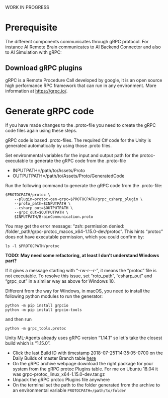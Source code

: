 WORK IN PROGRESS

# Prerequisite
The different components communicates through gRPC protocol. For instance AI Remote Brain communicates to AI Backend Connector and also to AI Simulation with gRPC:

## Download gRPC plugins
gRPC is a Remote Procedure Call developed by google, it is an open source high performance RPC framework that can run in any environment. More information at https://grpc.io/.

# Generate gRPC code
If you have made changes to the .proto-file you need to create the gRPC code files again using these steps.

gRPC code is based .proto-files. The required C# code for the Unity is generated automatically by using those .proto files.

Set environmental variables for the input and output path for the protoc-executable to generate the gRPC code from the .proto-file
- INPUTPATH=/path/to/Assets/Proto
- OUTPUTPATH=/path/to/Assets/Proto/GeneratedCode

Run the following command to generate the gRPC code from the .proto-file:
```
$PROTOCPATH/protoc \
    --plugin=protoc-gen-grpc=$PROTOCPATH/grpc_csharp_plugin \
    --proto_path=$INPUTPATH \
    --csharp_out=$OUTPUTPATH \
    --grpc_out=$OUTPUTPATH \
    $INPUTPATH/BrainCommunication.proto
```


You may get the error message: “zsh: permission denied: /folder_path/grpc-protoc_macos_x64-1.15.0-dev/protoc”. This hints “protoc” does not have executable permission, which you could confirm by:
```
ls -l $PROTOCPATH/protoc 
```

**TODO: May need some refactoring, at least I don't understand Windows part?**

If it gives a message starting with “-rw-r--r-”, it means the “protoc” file is not executable. To resolve this issue, set “roto_path”, “csharp_out” and “grpc_out” in a similar way as above for Windows 10.

Different from the way for Windows, in macOS, you need to install the following python modules to run the generator:
```
python -m pip install grpcio
python -m pip install grpcio-tools
```
and then run
```
python -m grpc_tools.protoc
```


Unity ML-Agents already uses gRPC version “1.14.1” so let's take the closest build which is “1.15.0”.

- Click the last Build ID with timestamp 2018-07-25T14:35:05-0700 on the Daily Builds of master Branch table [here](https://packages.grpc.io/)
- On the gRPC archive webpage download the right package for your system from the gRPC protoc Plugins table. For me on Ubuntu 18.04 it was grpc-protoc_linux_x64-1.15.0-dev.tar.gz
- Unpack the gRPC protoc Plugins file anywhere
- On the terminal set the path to the folder generated from the archive to an environmental variable `PROTOCPATH=/path/to/folder`